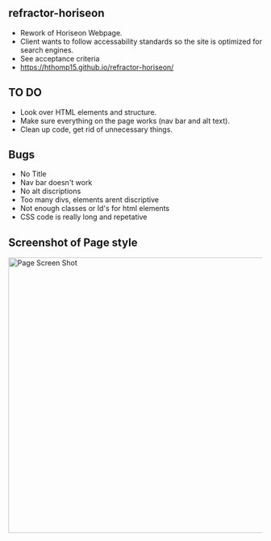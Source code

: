 ## refractor-horiseon
- Rework of Horiseon Webpage.
- Client wants to follow accessability standards so the site is optimized for search engines.
- See acceptance criteria
- https://hthomp15.github.io/refractor-horiseon/

## TO DO 
- Look over HTML elements and structure.
- Make sure everything on the page works (nav bar and alt text).
- Clean up code, get rid of unnecessary things.

## Bugs
- No Title
- Nav bar doesn't work
- No alt discriptions
- Too many divs, elements arent discriptive
- Not enough classes or Id's for html elements
- CSS code is really long and repetative

## Screenshot of Page style
<img width="545" alt="Page Screen Shot" src="https://user-images.githubusercontent.com/92960832/146687628-c71aabe1-6f35-448d-972f-5b8b623136b9.png">
